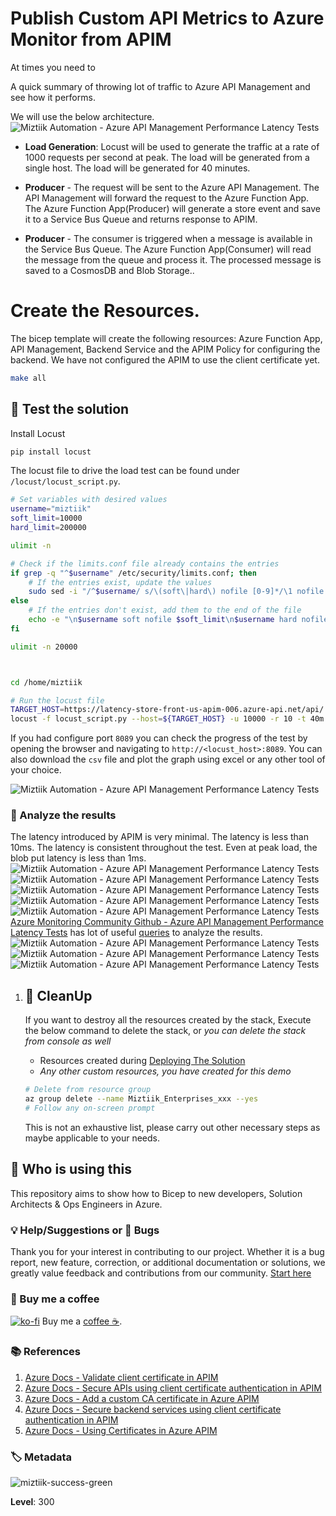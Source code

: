 # Publish Custom API Metrics to Azure Monitor from APIM

At times you need to 

A quick summary of throwing lot of traffic to Azure API Management and see how it performs. 

We will use the below architecture. 
![Miztiik Automation - Azure API Management Performance Latency Tests](images/miztiik_architecture_azure_api_latency_001.png)

- **Load Generation**: Locust will be used to generate the traffic at a rate of 1000 requests per second at peak. The load will be generated from a single host. The load will be generated for 40 minutes. 

- **Producer** - The request will be sent to the Azure API Management. The API Management will forward the request to the Azure Function App. The Azure Function App(Producer) will generate a store event and save it to a Service Bus Queue and returns response to APIM. 

- **Producer** - The consumer is triggered when a message is available in the Service Bus Queue. The Azure Function App(Consumer) will read the message from the queue and process it. The processed message is saved to a CosmosDB and Blob Storage..

# Create the Resources.

The bicep template will create the following resources: Azure Function App, API Management, Backend Service and the APIM Policy for configuring the backend. We have not configured the APIM to use the client certificate yet.

```bash
make all
```

## 🎯 Test the solution

Install Locust
```bash
pip install locust
```
The locust file to drive the load test can be found under `/locust/locust_script.py`. 

```bash
# Set variables with desired values
username="miztiik"
soft_limit=10000
hard_limit=200000

ulimit -n

# Check if the limits.conf file already contains the entries
if grep -q "^$username" /etc/security/limits.conf; then
    # If the entries exist, update the values
    sudo sed -i "/^$username/ s/\(soft\|hard\) nofile [0-9]*/\1 nofile $soft_limit/" /etc/security/limits.conf
else
    # If the entries don't exist, add them to the end of the file
    echo -e "\n$username soft nofile $soft_limit\n$username hard nofile $hard_limit" | sudo tee -a /etc/security/limits.conf
fi

ulimit -n 20000



cd /home/miztiik

# Run the locust file
TARGET_HOST=https://latency-store-front-us-apim-006.azure-api.net/api/
locust -f locust_script.py --host=${TARGET_HOST} -u 10000 -r 10 -t 40m --logfile /var/log/miztiik-locust.log --csv-full-history --csv=latency_store_front_us_apim
```

If you had configure port `8089` you can check the progress of the test by opening the browser and navigating to `http://<locust_host>:8089`. You can also download the `csv` file and plot the graph using excel or any other tool of your choice.

![Miztiik Automation - Azure API Management Performance Latency Tests](images/miztiik_architecture_azure_api_latency_002.png)

### 🧪 Analyze the results
The latency introduced by APIM is very minimal. The latency is less than 10ms. The latency is consistent throughout the test. Even at peak load, the blob put latency is less than 1ms.
![Miztiik Automation - Azure API Management Performance Latency Tests](images/miztiik_architecture_azure_api_latency_003.png)
![Miztiik Automation - Azure API Management Performance Latency Tests](images/miztiik_architecture_azure_api_latency_004.png)
![Miztiik Automation - Azure API Management Performance Latency Tests](images/miztiik_architecture_azure_api_latency_005.png)
![Miztiik Automation - Azure API Management Performance Latency Tests](images/miztiik_architecture_azure_api_latency_006.png)
![Miztiik Automation - Azure API Management Performance Latency Tests](images/miztiik_architecture_azure_api_latency_007.png)
[Azure Monitoring Community Github - Azure API Management Performance Latency Tests](https://github.com/microsoft/AzureMonitorCommunity) has lot of useful [queries](https://github.com/microsoft/AzureMonitorCommunity/tree/3c499be784e7ee0aab31f2fdbd6faed53ecb2614/Azure%20Services/API%20Management%20services) to analyze the results.
![Miztiik Automation - Azure API Management Performance Latency Tests](images/miztiik_architecture_azure_api_latency_008.png)
![Miztiik Automation - Azure API Management Performance Latency Tests](images/miztiik_architecture_azure_api_latency_009.png)
![Miztiik Automation - Azure API Management Performance Latency Tests](images/miztiik_architecture_azure_api_latency_010.png)

 


1. ## 🧹 CleanUp

   If you want to destroy all the resources created by the stack, Execute the below command to delete the stack, or _you can delete the stack from console as well_

   - Resources created during [Deploying The Solution](#-deploying-the-solution)
   - _Any other custom resources, you have created for this demo_

   ```bash
   # Delete from resource group
   az group delete --name Miztiik_Enterprises_xxx --yes
   # Follow any on-screen prompt
   ```

   This is not an exhaustive list, please carry out other necessary steps as maybe applicable to your needs.

## 📌 Who is using this

This repository aims to show how to Bicep to new developers, Solution Architects & Ops Engineers in Azure.

### 💡 Help/Suggestions or 🐛 Bugs

Thank you for your interest in contributing to our project. Whether it is a bug report, new feature, correction, or additional documentation or solutions, we greatly value feedback and contributions from our community. [Start here](/issues)

### 👋 Buy me a coffee

[![ko-fi](https://www.ko-fi.com/img/githubbutton_sm.svg)](https://ko-fi.com/Q5Q41QDGK) Buy me a [coffee ☕][900].

### 📚 References

1. [Azure Docs - Validate client certificate in APIM][1]
1. [Azure Docs - Secure APIs using client certificate authentication in APIM][2]
1. [Azure Docs - Add a custom CA certificate in Azure APIM][3]
1. [Azure Docs - Secure backend services using client certificate authentication in APIM][4]
1. [Azure Docs - Using Certificates in Azure APIM][5]


[1]: https://learn.microsoft.com/en-us/azure/api-management/validate-client-certificate-policy
[2]: https://learn.microsoft.com/en-us/azure/api-management/api-management-howto-mutual-certificates-for-clients
[3]: https://learn.microsoft.com/en-us/azure/api-management/api-management-howto-ca-certificates
[4]: https://docs.microsoft.com/en-us/azure/api-management/api-management-howto-mutual-certificates-for-clients
[5]: https://techcommunity.microsoft.com/t5/fasttrack-for-azure/using-certificates-in-azure-api-management/ba-p/2888447


### 🏷️ Metadata

![miztiik-success-green](https://img.shields.io/badge/Miztiik:Automation:Level-300-orange)

**Level**: 300

[100]: https://www.udemy.com/course/aws-cloud-security/?referralCode=B7F1B6C78B45ADAF77A9
[101]: https://www.udemy.com/course/aws-cloud-security-proactive-way/?referralCode=71DC542AD4481309A441
[102]: https://www.udemy.com/course/aws-cloud-development-kit-from-beginner-to-professional/?referralCode=E15D7FB64E417C547579
[103]: https://www.udemy.com/course/aws-cloudformation-basics?referralCode=93AD3B1530BC871093D6
[899]: https://www.udemy.com/user/n-kumar/
[900]: https://ko-fi.com/miztiik
[901]: https://ko-fi.com/Q5Q41QDGK